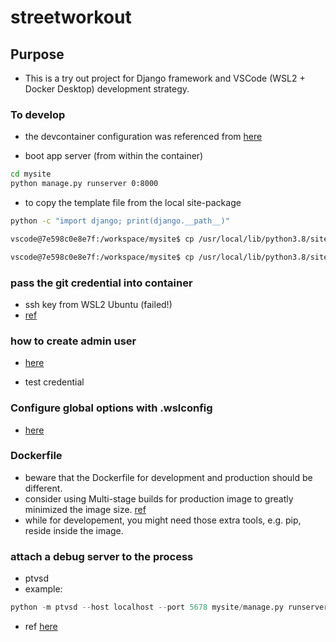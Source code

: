 # streetworkout

## Purpose
* This is a try out project for Django framework and VSCode (WSL2 + Docker Desktop) development strategy. 

### To develop
* the devcontainer configuration was referenced from [here](https://github.com/microsoft/vscode-dev-containers/tree/v0.109.0/containers/python-3-postgres)

* boot app server (from within the container)
```bash
cd mysite
python manage.py runserver 0:8000
```

* to copy the template file from the local site-package
```bash
python -c "import django; print(django.__path__)"

vscode@7e598c0e8e7f:/workspace/mysite$ cp /usr/local/lib/python3.8/site-packages/django/contrib/admin/templates/admin/base_site.html templates/admin/

vscode@7e598c0e8e7f:/workspace/mysite$ cp /usr/local/lib/python3.8/site-packages/django/contrib/admin/templates/admin/index.html templates/admin/
```

### pass the git credential into container
* ssh key from WSL2 Ubuntu (failed!)
* [ref](https://code.visualstudio.com/docs/remote/containers#_sharing-git-credentials-with-your-container)



### how to create admin user
* [here](https://docs.djangoproject.com/en/3.0/intro/tutorial02/#introducing-the-django-admin)

* test credential 

### Configure global options with .wslconfig
* [here](https://docs.microsoft.com/en-us/windows/wsl/wsl-config#configure-global-options-with-wslconfig)

### Dockerfile
* beware that the Dockerfile for development and production should be different.
* consider using Multi-stage builds for production image to greatly minimized the image size. [ref](https://www.docker.com/blog/containerized-python-development-part-1/)
* while for developement, you might need those extra tools, e.g. pip, reside inside the image. 

### attach a debug server to the process
* ptvsd 
* example:
```python
python -m ptvsd --host localhost --port 5678 mysite/manage.py runserver
```
* ref [here](https://github.com/microsoft/ptvsd)

